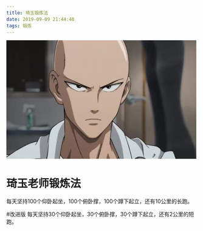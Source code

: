 ```yaml
---
title: 琦玉锻炼法
date: 2019-09-09 21:44:48
tags: 锻炼
---
```

![琦玉监督](https://raw.githubusercontent.com/luckybearbear/img/master/hexo/20190909214955.png)
# 琦玉老师锻炼法
每天坚持100个仰卧起坐，100个俯卧撑，100个蹲下起立，还有10公里的长跑。

#改进版
每天坚持30个仰卧起坐，30个俯卧撑，30个蹲下起立，还有2公里的短跑。